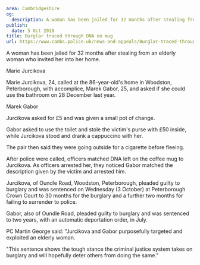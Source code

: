 ```yaml
area: Cambridgeshire
og:
  description: A woman has been jailed for 32 months after stealing from an elderly woman who invited her into her home.
publish:
  date: 5 Oct 2018
title: Burglar traced through DNA on mug
url: https://www.cambs.police.uk/news-and-appeals/Burglar-traced-through-DNA-on-mug
```

A woman has been jailed for 32 months after stealing from an elderly woman who invited her into her home.

Marie Jurcikova

Marie Jurcikova, 24, called at the 86-year-old's home in Woodston, Peterborough, with accomplice, Marek Gabor, 25, and asked if she could use the bathroom on 28 December last year.

Marek Gabor

Jurcikova asked for £5 and was given a small pot of change.

Gabor asked to use the toilet and stole the victim's purse with £50 inside, while Jurcikova stood and drank a cappuccino with her.

The pair then said they were going outside for a cigarette before fleeing.

After police were called, officers matched DNA left on the coffee mug to Jurcikova. As officers arrested her, they noticed Gabor matched the description given by the victim and arrested him.

Jurcikova, of Oundle Road, Woodston, Peterborough, pleaded guilty to burglary and was sentenced on Wednesday (3 October) at Peterborough Crown Court to 30 months for the burglary and a further two months for failing to surrender to police.

Gabor, also of Oundle Road, pleaded guilty to burglary and was sentenced to two years, with an automatic deportation order, in July.

PC Martin George said: "Jurcikova and Gabor purposefully targeted and exploited an elderly woman.

"This sentence shows the tough stance the criminal justice system takes on burglary and will hopefully deter others from doing the same."

